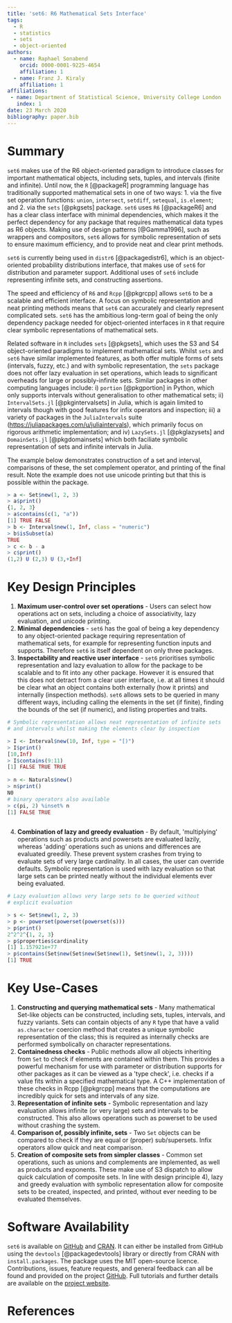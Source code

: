 ```yaml
---
title: 'set6: R6 Mathematical Sets Interface'
tags:
  - R
  - statistics
  - sets
  - object-oriented
authors:
  - name: Raphael Sonabend
    orcid: 0000-0001-9225-4654
    affiliation: 1
  - name: Franz J. Kiraly
    affiliation: 1
affiliations:
 - name: Department of Statistical Science, University College London
   index: 1
date: 23 March 2020
bibliography: paper.bib
---
```


# Summary

`set6` makes use of the R6 object-oriented paradigm to introduce classes for important mathematical objects, including sets, tuples, and intervals (finite and infinite). Until now, the `R` [@packageR] programming language has traditionally supported mathematical sets in one of two ways: 1. via the five set operation functions: `union`, `intersect`, `setdiff`, `setequal`, `is.element`; and 2. via the `sets` [@pkgsets] package. `set6` uses `R6` [@packageR6] and has a clear class interface with minimal dependencies, which makes it the perfect dependency for any package that requires mathematical data types as R6 objects. Making use of design patterns [@Gamma1996], such as wrappers and compositors, `set6` allows for symbolic representation of sets to ensure maximum efficiency, and to provide neat and clear print methods.

`set6` is currently being used in `distr6` [@packagedistr6], which is an object-oriented probability distributions interface, that makes use of `set6` for distribution and parameter support. Additional uses of `set6` include representing infinite sets, and constructing assertions.

The speed and efficiency of ``R6`` and `Rcpp` [@pkgrcpp] allows `set6` to be a scalable and efficient interface. A focus on symbolic representation and neat printing methods means that `set6` can accurately and clearly represent complicated sets. `set6` has the ambitious long-term goal of being the only dependency package needed for object-oriented interfaces in `R` that require clear symbolic representations of mathematical sets.

Related software in `R` includes `sets` [@pkgsets], which uses the S3 and S4 object-oriented paradigms to implement mathematical sets. Whilst `sets` and `set6` have similar implemented features, as both offer multiple forms of sets (intervals, fuzzy, etc.) and with symbolic representation, the `sets` package does not offer lazy evaluation in set operations, which leads to significant overheads for large or possibly-infinite sets. Similar packages in other computing languages include: i) `portion` [@pkgportion] in Python, which only supports intervals without generalisation to other mathematical sets; ii) `IntervalSets.jl` [@pkgintervalsets] in Julia, which is again limited to intervals though with good features for infix operators and inspection; iii) a variety of packages in the `JuliaIntervals` suite (https://juliapackages.com/u/juliaintervals), which primarily focus on rigorous arithmetic implementation; and iv) `LazySets.jl` [@pkglazysets] and `DomainSets.jl` [@pkgdomainsets] which both faciliate symbolic representation of sets and infinite intervals in Julia.

The example below demonstrates construction of a set and interval, comparisons of these, the set complement operator, and printing of the final result. Note the example does not use unicode printing but that this is possible within the package.

```R
> a <- Set$new(1, 2, 3)
> a$print()
{1, 2, 3}
> a$contains(c(1, "a"))
[1] TRUE FALSE
> b <- Interval$new(1, Inf, class = "numeric")
> b$isSubset(a)
TRUE
> c <- b - a
> c$print()
(1,2) U (2,3) U (3,+Inf] 
```



# Key Design Principles

1. **Maximum user-control over set operations** - Users can select how operations act on sets, including a choice of  associativity, lazy evaluation, and unicode printing.
2. **Minimal dependencies** - `set6` has the goal of being a key dependency to any object-oriented package requiring representation of mathematical sets, for example for representing function inputs and supports. Therefore `set6` is itself dependent on only three packages.
3. **Inspectability and reactive user interface** - `set6` prioritises symbolic representation and lazy evaluation to allow for the package to be scalable and to fit into any other package. However it is ensured that this does not detract from a clear user interface, i.e. at all times it should be clear what an object contains both externally (how it prints) and internally (inspection methods). `set6` allows sets to be queried in many different ways, including calling the elements in the set (if finite), finding the bounds of the set (if numeric), and listing properties and traits.

```R
# Symbolic representation allows neat representation of infinite sets
# and intervals whilst making the elements clear by inspection

> I <- Interval$new(10, Inf, type = "[)")
> I$print()
[10,Inf)
> I$contains(9:11)
[1] FALSE TRUE TRUE
 
> n <- Naturals$new()
> n$print()
N0
# binary operators also available
> c(pi, 2) %inset% n
[1] FALSE TRUE
 
```

4. **Combination of lazy and greedy evaluation** - By default, 'multiplying' operations such as products and powersets are evaluated lazily, whereas 'adding' operations such as unions and differences are evaluated greedily. These prevent system crashes from trying to evaluate sets of very large cardinality. In all cases, the user can override defaults. Symbolic representation is used with lazy evaluation so that large sets can be printed neatly without the individual elements ever being evaluated.

```R
# Lazy evaluation allows very large sets to be queried without
# explicit evaluation

> s <- Set$new(1, 2, 3)
> p <- powerset(powerset(powerset(s)))
> p$print()
2^2^2^{1, 2, 3}
> p$properties$cardinality
[1] 1.157921e+77
> p$contains(Set$new(Set$new(Set$new(1), Set$new(1, 2, 3))))
[1] TRUE
```



# Key Use-Cases

1. **Constructing and querying mathematical sets** - Many mathematical Set-like objects can be constructed, including sets, tuples, intervals, and fuzzy variants. Sets can contain objects of any `R` type that have a valid `as.character` coercion method that creates a unique symbolic representation of the class; this is required as internally checks are performed symbolically on character representations.
2. **Containedness checks** - Public methods allow all objects inheriting from `Set` to check if elements are contained within them. This provides a powerful mechanism for use with parameter or distribution supports for other packages as it can be viewed as a 'type check', i.e. checks if a value fits within a specified mathematical type. A C++ implementation of these checks in Rcpp [@pkgrcpp] means that the computations are incredibly quick for sets and intervals of any size.
3. **Representation of infinite sets** - Symbolic representation and lazy evaluation allows infinite (or very large) sets and intervals to be constructed. This also allows operations such as powerset to be used without crashing the system.
4. **Comparison of, possibly infinite, sets** - Two `Set` objects can be compared to check if they are equal or (proper) sub/supersets. Infix operators allow quick and neat comparison.
5. **Creation of composite sets from simpler classes** - Common set operations, such as unions and complements are implemented, as well as products and exponents. These make use of S3 dispatch to allow quick calculation of composite sets.  In line with design principle 4), lazy and greedy evaluation with symbolic representation allow for composite sets to be created, inspected, and printed, without ever needing to be evaluated themselves.

# Software Availability

``set6`` is available on [GitHub](https://github.com/xoopR/set6) and [CRAN](https://CRAN.R-project.org/package=set6). It can either be installed from GitHub using the `devtools` [@packagedevtools] library or directly from CRAN with `install.packages`. The package uses the MIT open-source licence. Contributions, issues, feature requests, and general feedback can all be found and provided on the project [GitHub](https://github.com/xoopR/set6). Full tutorials and further details are available on the [project website](https://xoopR.github.io/set6/).

# References
